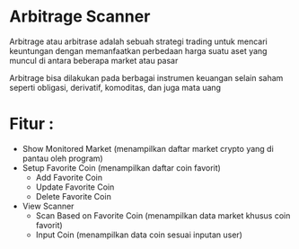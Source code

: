 # Arbitrage Scanner

Arbitrage atau arbitrase adalah sebuah strategi trading untuk mencari keuntungan dengan memanfaatkan perbedaan harga suatu aset yang muncul di antara beberapa market atau pasar

Arbitrage bisa dilakukan pada berbagai instrumen keuangan selain saham seperti obligasi, derivatif, komoditas, dan juga mata uang

# Fitur :
* Show Monitored Market (menampilkan daftar market crypto yang di pantau oleh program)
* Setup Favorite Coin (menampilkan daftar coin favorit)
  * Add Favorite Coin
  * Update Favorite Coin
  * Delete Favorite Coin
* View Scanner
  * Scan Based on Favorite Coin (menampilkan data market khusus coin favorit)
  * Input Coin (menampilkan data coin sesuai inputan user)
  
